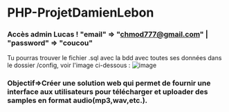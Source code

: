 # PHP-ProjetDamienLebon

### Accès admin Lucas ! "email" => "chmod777@gmail.com" | "password" => "coucou"
Tu pourras trouver le fichier .sql avec la bdd avec toutes ses données dans le dossier /config, voir l'image ci-dessous :
![image](https://github.com/DamienL97r/PHP-ProjetDamienLebon/assets/117284330/8f78093d-9c5e-4ce1-87ba-2516dfcffdeb)


### Objectif=>Créer une solution web qui permet de fournir une interface aux utilisateurs pour télécharger et uploader des samples en format audio(mp3,wav,etc.).
